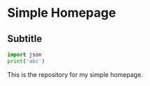 # Simple Homepage

## Subtitle

```py
import json
print('abc')
```

This is the repository for my simple homepage.
